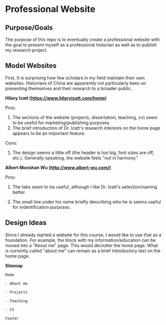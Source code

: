 # Professional Website

## Purpose/Goals

The purpose of this repo is to eventually create a professional website with the goal to present myself as a professional historian as well as to publish my research project.

## Model Websites

First, It is surprising how few scholars in my field maintain their own websites. Historians of China are apparently not particularly keen on presenting themselves and their research to a broader public.

**Hilary Izatt (<https://www.hilaryizatt.com/home>)**

Pros:

1. The sections of the website (projects, dissertation, teaching, cv) seem to be useful for marketing/publishing purposes.
2. The brief introduction of Dr. Izatt's research interests on the home page appears to be an important feature.

Cons:

1. The design seems a little off (the header is too big, font sizes are off, etc.). Generally speaking, the website feels "not in harmony."

**Albert Monshan Wu (<http://www.albert-wu.com/>)**

Pros:

1. The tabs seem to be useful, although I like Dr. Izatt's selection/naming better.

2. The small line under his name briefly describing who he is seems useful for indentification purposes.

## Design Ideas

Since I already started a website for this course, I would like to use that as a foundation. For example, the block with my information/education can be moved into a "About me" page. This would declutter the home page. What is currently called "about me" can remain as a brief introductory text on the home page.

**Sitemap**

    Home

    - About me

    - Projects

    - Teaching

    - CV

    Footer


